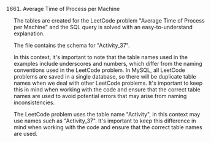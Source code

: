 1661. Average Time of Process per Machine

<p style="font-size: 12px;">

The tables are created for the LeetCode problem "Average Time of Process per Machine" and the SQL query is solved with an easy-to-understand explanation.

The file contains the schema for "Activity_37".

In this context, it's important to note that the table names used in the examples include underscores and numbers, which differ from the naming conventions used in the LeetCode problem. In MySQL, all LeetCode problems are saved in a single database, so there will be duplicate table names when we deal with other LeetCode problems. It's important to keep this in mind when working with the code and ensure that the correct table names are used to avoid potential errors that may arise from naming inconsistencies.

The LeetCode problem uses the table name "Activity", in this context may use names such as "Activity_37". It's important to keep this difference in mind when working with the code and ensure that the correct table names are used.

</p>
